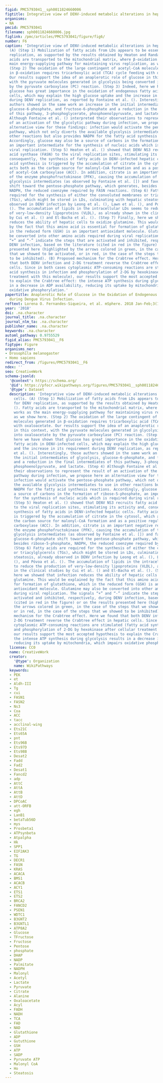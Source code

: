 ```yaml
---
figid: PMC5793041__sph0011824660006
figtitle: Integrative view of DENV-induced metabolic alterations in hepatic cells
organisms:
- NA
pmcid: PMC5793041
filename: sph0011824660006.jpg
figlink: /pmc/articles/PMC5793041/figure/fig6/
number: F6
caption: 'Integrative view of DENV-induced metabolic alterations in hepatic cells.
  (A) (Step 1) Mobilization of fatty acids from LDs appears to be essential for DENV
  replication, as supported by the results obtained by Heaton and Randall (). Fatty
  acids are transported to the mitochondrial matrix, where β-oxidation works as the
  main energy-supplying pathway for maintaining virus replication, as we show here.
  (Step 2) The oxidation of the large contingent of acetyl-CoA molecules generated
  in β-oxidation requires tricarboxylic acid (TCA) cycle feeding with oxaloacetate.
  Our results support the idea of an anaplerotic role of glucose in this context,
  with the pyruvate molecules generated in glycolysis being converted into oxaloacetate
  by the pyruvate carboxylase (PC) reaction. (Step 3) Indeed, here we have shown that
  glucose has great importance in the oxidation of endogenous fatty acids in DENV-infected
  cells, which may explain the high glucose uptake and the increase in its requirement
  during DENV replication, as reported by Fontaine et al. (). Interestingly, those
  authors showed in the same work an increase in the initial intermediates of glycolysis,
  glucose-6-phosphate, and fructose-6-phosphate and a reduction in the final intermediates
  of this pathway, 3-phosphoglycerate, phosphoenolpyruvate, and lactate. (Step 4)
  Although Fontaine et al. () interpreted their observations to represent the result
  of an activation of the glycolytic pathway during infection, we propose here an
  alternative view for these findings: infection would activate the pentose-phosphate
  pathway, which not only diverts the available glycolysis intermediates to use in
  other reactions but also provides NADPH for the fatty acid synthesis reactions.
  Accordingly, glucose may also be a source of carbons in the formation of ribose-5-phosphate,
  an important intermediate for the synthesis of nucleic acids which is required during
  viral replication. (Step 5) Heaton et al. () showed that DENV NS3 recruits fatty
  acid synthase (FASN) to the viral replication sites, stimulating its activity and,
  consequently, the synthesis of fatty acids in DENV-infected hepatic cells. Fatty
  acid synthesis is triggered by the accumulation of citrate in the cytosol, which
  acts both as the carbon source for malonyl-CoA formation and as a positive regulator
  of acetyl-CoA carboxylase (ACC). In addition, citrate is an important negative regulator
  of the enzyme phosphofructokinase (PFK), causing the accumulation of the initial
  glycolysis intermediates (as observed by Fontaine et al. []) and favoring the glucose-6-phosphate
  shift toward the pentose-phosphate pathway, which generates, besides ribose-5-phosphate,
  NADPH, the reduced coenzyme required by FASN reactions. (Step 6) Fatty acids are
  required for the synthesis of either the convoluted membranes or triacylglycerols
  (TGs), which might be stored in LDs, culminating with hepatic steatosis, already
  observed in DENV infection by Leong et al. (), Lawn et al. (), and Póvoa et al.
  (). The accumulation of lipids in the intracellular LDs seems to reduce the production
  of very-low-density lipoproteins (VLDL), as already shown in the clinical studies
  by Cui et al. () and El-Bacha et al. (). (Step 7) Finally, here we showed that infection
  reduces the ability of hepatic cells to oxidize glutamine. This would be explained
  by the fact that this amino acid is essential for formation of glutathione, which
  in the reduced form (GSH) is an important antioxidant molecule. Glutamine may also
  be converted into other amino acids required during viral replication. The signals
  “+” and “-” indicate the steps that are activated and inhibited, respectively, during
  DENV infection, based on the literature (cited in red in the figure) or on the results
  presented here (highlighted by the arrows colored in green, in the case of the steps
  that we showed to be activated, or in red, in the case of the steps that we showed
  to be inhibited). (B) Proposed mechanism for the Crabtree effect. Here we found
  that both DENV infection and 2-DG treatment reverse the Crabtree effect in hepatic
  cells. Since in both cases cytoplasmic ATP-consuming reactions are stimulated (fatty
  acid synthesis in infection and phosphorylation of 2-DG by hexokinase after cellular
  treatment with this molecule), our results support the most accepted hypothesis
  to explain the Crabtree effect: the intense ATP synthesis during glycolysis results
  in a decrease in ADP availability, reducing its uptake by mitochondria, which impairs
  oxidative phosphorylation.'
papertitle: Anaplerotic Role of Glucose in the Oxidation of Endogenous Fatty Acids
  during Dengue Virus Infection.
reftext: Lorena O. Fernandes-Siqueira, et al. mSphere. 2018 Jan-Feb;3(1):e00458-17.
year: '2018'
doi: .na.character
journal_title: .na.character
journal_nlm_ta: .na.character
publisher_name: .na.character
keywords: .na.character
automl_pathway: 0.9755529
figid_alias: PMC5793041__F6
figtype: Figure
organisms_ner:
- Drosophila melanogaster
- Homo sapiens
redirect_from: /figures/PMC5793041__F6
ndex: ''
seo: CreativeWork
schema-jsonld:
  '@context': https://schema.org/
  '@id': https://pfocr.wikipathways.org/figures/PMC5793041__sph0011824660006.html
  '@type': Dataset
  description: 'Integrative view of DENV-induced metabolic alterations in hepatic
    cells. (A) (Step 1) Mobilization of fatty acids from LDs appears to be essential
    for DENV replication, as supported by the results obtained by Heaton and Randall
    (). Fatty acids are transported to the mitochondrial matrix, where β-oxidation
    works as the main energy-supplying pathway for maintaining virus replication,
    as we show here. (Step 2) The oxidation of the large contingent of acetyl-CoA
    molecules generated in β-oxidation requires tricarboxylic acid (TCA) cycle feeding
    with oxaloacetate. Our results support the idea of an anaplerotic role of glucose
    in this context, with the pyruvate molecules generated in glycolysis being converted
    into oxaloacetate by the pyruvate carboxylase (PC) reaction. (Step 3) Indeed,
    here we have shown that glucose has great importance in the oxidation of endogenous
    fatty acids in DENV-infected cells, which may explain the high glucose uptake
    and the increase in its requirement during DENV replication, as reported by Fontaine
    et al. (). Interestingly, those authors showed in the same work an increase in
    the initial intermediates of glycolysis, glucose-6-phosphate, and fructose-6-phosphate
    and a reduction in the final intermediates of this pathway, 3-phosphoglycerate,
    phosphoenolpyruvate, and lactate. (Step 4) Although Fontaine et al. () interpreted
    their observations to represent the result of an activation of the glycolytic
    pathway during infection, we propose here an alternative view for these findings:
    infection would activate the pentose-phosphate pathway, which not only diverts
    the available glycolysis intermediates to use in other reactions but also provides
    NADPH for the fatty acid synthesis reactions. Accordingly, glucose may also be
    a source of carbons in the formation of ribose-5-phosphate, an important intermediate
    for the synthesis of nucleic acids which is required during viral replication.
    (Step 5) Heaton et al. () showed that DENV NS3 recruits fatty acid synthase (FASN)
    to the viral replication sites, stimulating its activity and, consequently, the
    synthesis of fatty acids in DENV-infected hepatic cells. Fatty acid synthesis
    is triggered by the accumulation of citrate in the cytosol, which acts both as
    the carbon source for malonyl-CoA formation and as a positive regulator of acetyl-CoA
    carboxylase (ACC). In addition, citrate is an important negative regulator of
    the enzyme phosphofructokinase (PFK), causing the accumulation of the initial
    glycolysis intermediates (as observed by Fontaine et al. []) and favoring the
    glucose-6-phosphate shift toward the pentose-phosphate pathway, which generates,
    besides ribose-5-phosphate, NADPH, the reduced coenzyme required by FASN reactions.
    (Step 6) Fatty acids are required for the synthesis of either the convoluted membranes
    or triacylglycerols (TGs), which might be stored in LDs, culminating with hepatic
    steatosis, already observed in DENV infection by Leong et al. (), Lawn et al.
    (), and Póvoa et al. (). The accumulation of lipids in the intracellular LDs seems
    to reduce the production of very-low-density lipoproteins (VLDL), as already shown
    in the clinical studies by Cui et al. () and El-Bacha et al. (). (Step 7) Finally,
    here we showed that infection reduces the ability of hepatic cells to oxidize
    glutamine. This would be explained by the fact that this amino acid is essential
    for formation of glutathione, which in the reduced form (GSH) is an important
    antioxidant molecule. Glutamine may also be converted into other amino acids required
    during viral replication. The signals “+” and “-” indicate the steps that are
    activated and inhibited, respectively, during DENV infection, based on the literature
    (cited in red in the figure) or on the results presented here (highlighted by
    the arrows colored in green, in the case of the steps that we showed to be activated,
    or in red, in the case of the steps that we showed to be inhibited). (B) Proposed
    mechanism for the Crabtree effect. Here we found that both DENV infection and
    2-DG treatment reverse the Crabtree effect in hepatic cells. Since in both cases
    cytoplasmic ATP-consuming reactions are stimulated (fatty acid synthesis in infection
    and phosphorylation of 2-DG by hexokinase after cellular treatment with this molecule),
    our results support the most accepted hypothesis to explain the Crabtree effect:
    the intense ATP synthesis during glycolysis results in a decrease in ADP availability,
    reducing its uptake by mitochondria, which impairs oxidative phosphorylation.'
  license: CC0
  name: CreativeWork
  creator:
    '@type': Organization
    name: WikiPathways
  keywords:
  - PEK
  - et
  - Aldh-III
  - Tg
  - cui
  - FASN1
  - FASN2
  - Ns3
  - Coa
  - ACC
  - tacc
  - acclinal-wing
  - Ets21C
  - Ets65A
  - pnt
  - Ets96B
  - Ets97D
  - Ets98B
  - Desat2
  - Fadd
  - Fad2
  - Desat1
  - Fancd2
  - adp
  - AttC
  - AttA
  - AttB
  - AttD
  - DPCoAC
  - att-ORFB
  - egh
  - LanB1
  - betaTub56D
  - mys
  - Prosbeta1
  - ATPsynbeta
  - Atpalpha
  - Hk
  - SPP1
  - EIF2AK3
  - TG
  - DECR1
  - FASN
  - KRAS
  - ACACA
  - BMS1
  - ACACB
  - ACY1
  - ETS1
  - ETS2
  - BRCA2
  - FANCD2
  - PSEN1
  - WDTC1
  - B3GNT2
  - B3GNTL1
  - ATP8A2
  - Glucose
  - TFructose
  - Fructose
  - Pentose
  - phosphate
  - DHAP
  - NADP
  - Palmitate
  - NADPH
  - Malonyl
  - Acetyl
  - Lactate
  - Pyruvate
  - Citrate
  - Alanine
  - Oxaloacetate
  - Acyl
  - FADH
  - NADH
  - TCA
  - FAD
  - NAD
  - Glutathione
  - ADP
  - Gututhione
  - GSH
  - ATP
  - SADP
  - Pyruvate ATP
  - Malonyl CoA
  - Ho
  - Steatosis
---
```

